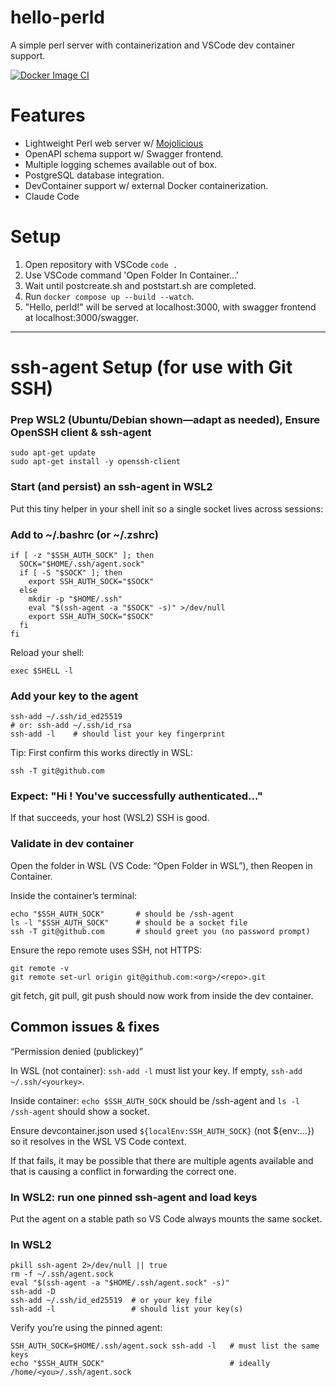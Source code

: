# hello-perld

A simple perl server with containerization and VSCode dev container support.

[![Docker Image CI](https://github.com/AlexanderBeahm/hello-perld/actions/workflows/docker-image.yml/badge.svg)](https://github.com/AlexanderBeahm/hello-perld/actions/workflows/docker-image.yml)

# Features
- Lightweight Perl web server w/ [Mojolicious](https://docs.mojolicious.org/)
- OpenAPI schema support w/ Swagger frontend.
- Multiple logging schemes available out of box.
- PostgreSQL database integration.
- DevContainer support w/ external Docker containerization.
- Claude Code

# Setup
1. Open repository with VSCode `code .`
2. Use VSCode command 'Open Folder In Container...'
3. Wait until postcreate.sh and poststart.sh are completed.
4. Run `docker compose up --build --watch`.
5. "Hello, perld!" will be served at localhost:3000, with swagger frontend at localhost:3000/swagger.

---

# ssh-agent Setup (for use with Git SSH)
### Prep WSL2 (Ubuntu/Debian shown—adapt as needed), Ensure OpenSSH client & ssh-agent
```
sudo apt-get update
sudo apt-get install -y openssh-client
```

### Start (and persist) an ssh-agent in WSL2

Put this tiny helper in your shell init so a single socket lives across sessions:

### Add to ~/.bashrc (or ~/.zshrc)
```
if [ -z "$SSH_AUTH_SOCK" ]; then
  SOCK="$HOME/.ssh/agent.sock"
  if [ -S "$SOCK" ]; then
    export SSH_AUTH_SOCK="$SOCK"
  else
    mkdir -p "$HOME/.ssh"
    eval "$(ssh-agent -a "$SOCK" -s)" >/dev/null
    export SSH_AUTH_SOCK="$SOCK"
  fi
fi
```

Reload your shell:

`exec $SHELL -l`

### Add your key to the agent
```
ssh-add ~/.ssh/id_ed25519
# or: ssh-add ~/.ssh/id_rsa
ssh-add -l    # should list your key fingerprint
```


Tip: First confirm this works directly in WSL:
```
ssh -T git@github.com
```
### Expect: "Hi <username>! You've successfully authenticated..."


If that succeeds, your host (WSL2) SSH is good.

### Validate in dev container

Open the folder in WSL (VS Code: “Open Folder in WSL”), then Reopen in Container.

Inside the container’s terminal:
```
echo "$SSH_AUTH_SOCK"       # should be /ssh-agent
ls -l "$SSH_AUTH_SOCK"      # should be a socket file
ssh -T git@github.com       # should greet you (no password prompt)
```

Ensure the repo remote uses SSH, not HTTPS:
```
git remote -v
git remote set-url origin git@github.com:<org>/<repo>.git
```

git fetch, git pull, git push should now work from inside the dev container.

## Common issues & fixes
“Permission denied (publickey)”

In WSL (not container): `ssh-add -l` must list your key. If empty, `ssh-add ~/.ssh/<yourkey>`.

Inside container: `echo $SSH_AUTH_SOCK` should be /ssh-agent and `ls -l /ssh-agent` should show a socket.

Ensure devcontainer.json used `${localEnv:SSH_AUTH_SOCK}` (not ${env:...}) so it resolves in the WSL VS Code context.

If that fails, it may be possible that there are multiple agents available and that is causing a conflict in forwarding the correct one.

### In WSL2: run one pinned ssh-agent and load keys

Put the agent on a stable path so VS Code always mounts the same socket.

### In WSL2
```
pkill ssh-agent 2>/dev/null || true
rm -f ~/.ssh/agent.sock
eval "$(ssh-agent -a "$HOME/.ssh/agent.sock" -s)"
ssh-add -D
ssh-add ~/.ssh/id_ed25519  # or your key file
ssh-add -l                 # should list your key(s)
```

Verify you’re using the pinned agent:
```
SSH_AUTH_SOCK=$HOME/.ssh/agent.sock ssh-add -l   # must list the same keys
echo "$SSH_AUTH_SOCK"                            # ideally /home/<you>/.ssh/agent.sock
```
